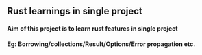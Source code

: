 ## Rust learnings in single project

#### Aim of this project is to learn rust features in single project
#### Eg: Borrowing/collections/Result/Options/Error propagation etc.